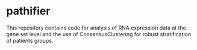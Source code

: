 # pathifier

This repository contains code for analysis of RNA expression data at the gene set level and the use of ConsensusClustering for robust stratification of patients groups.

